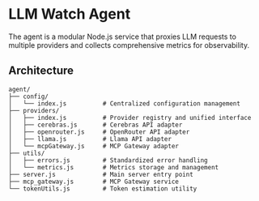 # LLM Watch Agent

The agent is a modular Node.js service that proxies LLM requests to multiple providers and collects comprehensive metrics for observability.

## Architecture

```
agent/
├── config/
│   └── index.js          # Centralized configuration management
├── providers/
│   ├── index.js          # Provider registry and unified interface
│   ├── cerebras.js       # Cerebras API adapter
│   ├── openrouter.js     # OpenRouter API adapter
│   ├── llama.js          # Llama API adapter
│   └── mcpGateway.js     # MCP Gateway adapter
├── utils/
│   ├── errors.js         # Standardized error handling
│   └── metrics.js        # Metrics storage and management
├── server.js             # Main server entry point
├── mcp_gateway.js        # MCP Gateway service
└── tokenUtils.js         # Token estimation utility
